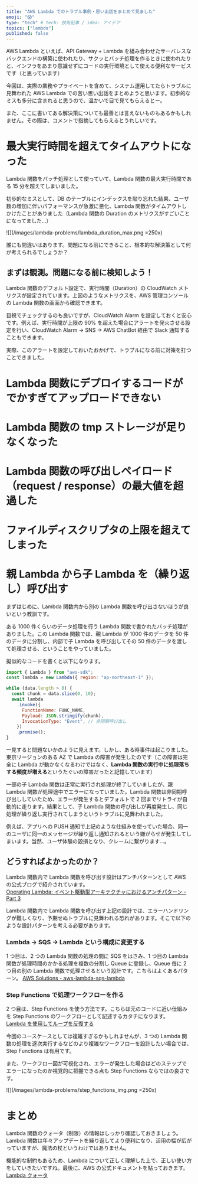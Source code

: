 ```yaml
---
title: "AWS Lambda でのトラブル事例・思い出話をまとめて見ました"
emoji: "😱"
type: "tech" # tech: 技術記事 / idea: アイデア
topics: ["lambda"]
published: false
---
```


AWS Lambda といえば、API Gateway + Lambda を組み合わせたサーバレスなバックエンドの構築に使われたり、サクッとバッチ処理を作るときに使われたりと、インフラをあまり意識せずにコードの実行環境として使える便利なサービスです（と思っています）

今回は、実際の業務やプライベートを含めて、システム運用してたらトラブルに見舞われた AWS Lambda での苦い思い出話をまとめようと思います。初歩的なミスも多分に含まれると思うので、温かいで目で見てもらえるとー。

また、ここに書いてある解決策についても最善とは言えないものもあるかもしれません。その際は、コメントで指摘してもらえるとうれしいです。

# 最大実行時間を超えてタイムアウトになった

Lambda 関数をバッチ処理として使っていて、Lambda 関数の最大実行時間である 15 分を超えてしまいました。

初歩的なミスとして、DB のテーブルにインデックスを貼り忘れた結果、ユーザ数の増加に伴いパフォーマンスが急激に悪化、Lambda 関数がタイムアウトしかけたことがありました（Lambda 関数の Duration のメトリクスがすごいことになってました…）

![](/images/lambda-problems/lambda_duration_max.png =250x)

誰にも間違いはあります。問題になる前にできること、根本的な解決策として何が考えられるでしょうか？

## まずは観測。問題になる前に検知しよう！

Lambda 関数のデフォルト設定で、実行時間（Duration）の CloudWatch メトリクスが設定されています。上図のようなメトリクスを、AWS 管理コンソールの Lambda 関数の画面から確認できます。

目視でチェックするのも良いですが、CloudWatch Alarm を設定しておくと安心です。例えば、実行時間が上限の 90% を超えた場合にアラートを発火させる設定を行い、CloudWatch Alarm → SNS → AWS ChatBot 経由で Slack 通知することもできます。

実際、このアラートを設定しておいたおかげで、トラブルになる前に対策を打つことできました。

##

# Lambda 関数にデプロイするコードがでかすぎてアップロードできない

# Lambda 関数の tmp ストレージが足りなくなった

# Lambda 関数の呼び出しペイロード（request / response）の最大値を超過した

# ファイルディスクリプタの上限を超えてしまった

# 親 Lambda から子 Lambda を（繰り返し）呼び出す

まずはじめに、Lambda 関数内から別の Lambda 関数を呼び出さないほうが良いという教訓です。

ある 1000 件くらいのデータ処理を行う Lambda 関数で書かれたバッチ処理がありました。この Lambda 関数では、親 Lambda が 1000 件のデータを 50 件のデータに分割し、内部で子 Lambda を呼び出してその 50 件のデータを渡して処理させる、ということをやっていました。

擬似的なコードを書くと以下になります。

```js
import { Lambda } from "aws-sdk";
const lambda = new Lambda({ region: "ap-northeast-1" });

while (data.length > 0) {
  const chunk = data.slice(0, 10);
  await lambda
    .invoke({
      FunctionName: FUNC_NAME,
      Payload: JSON.stringify(chunk),
      InvocationType: "Event", // 非同期呼び出し
    })
    .promise();
}
```

一見すると問題ないかのように見えます。しかし、ある時事件は起こりました。東京リージョンのある AZ で Lambda の障害が発生したのです（この障害は完全に Lambda が動かなくなるわけではなく、**Lambda 関数の実行中に処理落ちする頻度が増える**というたぐいの障害だったと記憶しています）

一部の子 Lambda 関数は正常に実行され処理が終了していましたが、親 Lambda 関数が処理途中でエラーになっていました。Lambda 関数は非同期呼び出ししていたため、エラーが発生するとデフォルトで 2 回までリトライが自動的に走ります。結果として、子 Lambda 関数の呼び出しが再度発生し、同じ処理が繰り返し実行されてしまうというトラブルに見舞われました。

例えば、アプリへの PUSH 通知で上記のような仕組みを使っていた場合、同一のユーザに同一のメッセージが繰り返し通知されるという嫌がらせが発生してしまいます。当然、ユーザ体験の毀損となり、クレームに繋がります…。

## どうすればよかったのか？

Lambda 関数内で Lambda 関数を呼び出す設計はアンチパターンとして AWS の公式ブログで紹介されています。  
[Operating Lambda: イベント駆動型アーキテクチャにおけるアンチパターン – Part 3](https://aws.amazon.com/jp/blogs/news/compute-operating-lambda-anti-patterns-in-event-driven-architectures-part-3/)

Lambda 関数内で Lambda 関数を呼び出す上記の設計では、エラーハンドリングが難しくなり、予期せぬトラブルに見舞われる恐れがあります。そこで以下のような設計パターンを考える必要があります。

### Lambda → SQS → Lambda という構成に変更する

1 つ目は、2 つの Lambda 関数の処理の間に SQS をはさみ、1 つ目の Lambda 関数が処理時間のかかる処理を複数の分割し Queue に登録し、Queue 毎に 2 つ目の別の Lambda 関数で処理させるという設計です。こちらはよくあるパターン。
[AWS Solutions - aws-lambda-sqs-lambda](https://docs.aws.amazon.com/solutions/latest/constructs/aws-lambda-sqs-lambda.html)

### Step Functions で処理ワークフローを作る

2 つ目は、Step Functions を使う方法です。こちらは元のコードに近い仕組みを Step Functions のワークフローとして記述するカタチになります。  
[Lambda を使用してループを反復する](https://docs.aws.amazon.com/ja_jp/step-functions/latest/dg/tutorial-create-iterate-pattern-section.html)

今回のユースケースとしては複雑すぎるかもしれませんが、3 つの Lambda 関数の処理を逐次実行するなどのより複雑なワークフローを設計したい場合では、Step Functions は有用です。

また、ワークフロー図が可視化され、エラーが発生した場合はどのステップでエラーになったのか視覚的に把握できる点も Step Functions ならではの良さです。

![](/images/lambda-problems/step_functions_img.png =250x)

# まとめ

Lambda 関数のクォータ（制限）の情報はしっかり確認しておきましょう。Lambda 関数は年々アップデートを繰り返してより便利になり、活用の幅が広がっていますが、魔法の杖というわけではありません。

機能的な制約もあるため、Lambda について正しく理解した上で、正しい使い方をしていきたいですね。最後に、AWS の公式ドキュメントを貼っておきます。  
[Lambda クォータ](https://docs.aws.amazon.com/ja_jp/lambda/latest/dg/gettingstarted-limits.html)
